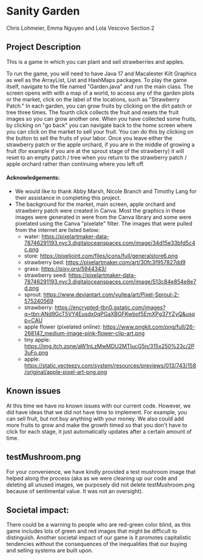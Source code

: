# Sanity Garden
Chris Lohmeier, Emma Nguyen and Lola Vescovo
Section 2

## Project Description 

This is a game in which you can plant and sell strawberries and apples. 

To run the game, you will need to have Java 17 and Macalester Kilt Graphics as well as the ArrayList, List and HashMaps packages. To play the game itself, navigate to the file named "Garden.java" and run the main class. The screen opens with with a map of a world, to access any of the garden plots or the market, click on the label of the locations, such as "Strawberry Patch." In each garden, you can grow fruits by clicking on the dirt patch or tree three times. The fourth click collects the fruit and resets the fruit images so you can grow another one. When you have collected some fruits, by clicking on "go back" you can navigate back to the home screen where you can click on the market to sell your fruit. You can do this by clicking on the button to sell the fruits of your labor. Once you leave either the strawberry patch or the apple orchard, if you are in the middle of growing a fruit (for example if you are at the sprout stage of the strawberry) it will reset to an empty patch / tree  when you return to the strawberry patch / apple orchard rather than continuing where you left off. 
#### Acknowledgements: 
- We would like to thank Abby Marsh, Nicole Branch and Timothy Lang for their assistance in completing this project. 
- The background for the market, main screen, apple orchard and strawberry patch were created in Canva. Most the graphics in these images were generated in were from the Canva library and some were pixelated using the Canva "pixelate" filter. The images that were pulled from the internet are listed below: 
  - water: https://pixelartmaker-data-78746291193.nyc3.digitaloceanspaces.com/image/34d15e33bfd5c4c.png
  - store: https://pixeljoint.com/files/icons/full/generalstore6.png
  - strawberry bed: https://pixelartmaker.com/art/30fc3f957827dd9
  - grass: https://pixy.org/5944343/
  - strawberry seed: https://pixelartmaker-data-78746291193.nyc3.digitaloceanspaces.com/image/513c84e854e8e7d.png
  - sprout: https://www.deviantart.com/yuitea/art/Pixel-Sprout-2-575240569
  - strawberry: https://encrypted-tbn0.gstatic.com/images?q=tbn:ANd9GcT5VY4Eusdx0qPGaXBGFKwbof5EmXPg37YZyQ&usqp=CAU
  - apple flower (pixelated online): https://www.pngkit.com/png/full/26-268147_medium-image-pink-flower-clip-art.png
  - tiny apple: https://img.itch.zone/aW1nLzMwMDU2MTIucG5n/315x250%23c/2P3uFo.png
  - apple: https://static.vecteezy.com/system/resources/previews/013/743/158/original/apple-pixel-art-png.png

## Known issues

At this time we have no known issues with our current code. However, we did have ideas that we did not have time to implement. For example, you can sell fruit, but not buy anything with your money. We also could add more fruits to grow and make the growth timed so that you don't have to click for each stage, it just automatically updates after a certain amount of time.

## testMushroom.png

For your convenience, we have kindly provided a test mushroom image that helped along the process (aka as we were cleaning up our code and deleting all unused images, we purposely did not delete testMushroom.png because of sentimental value. It was not an oversight).


## Societal impact:
There could be a warning to people who are red-green color blind, as this game includes lots of green and red images that might be difficult to distinguish. Another societal impact of our game is it promotes capitalistic tendencies without the consequences of the inequalities that our buying and selling systems are built upon. 
